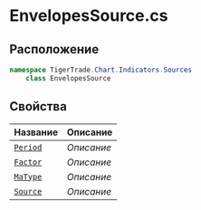 
# EnvelopesSource.cs
## Расположение
```csharp
namespace TigerTrade.Chart.Indicators.Sources  
    class EnvelopesSource
```

## Свойства
| Название | Описание |
| --- | --- |
| [`Period`](./svoistva/Period.md) | *Описание* |
| [`Factor`](./svoistva/Factor.md) | *Описание* |
| [`MaType`](./svoistva/MaType.md) | *Описание* |
| [`Source`](./svoistva/Source.md) | *Описание* |
